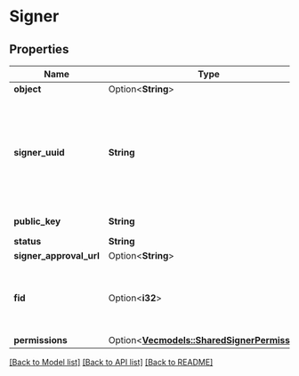 # Signer

## Properties

Name | Type | Description | Notes
------------ | ------------- | ------------- | -------------
**object** | Option<**String**> |  | [optional]
**signer_uuid** | **String** | UUID of the signer. `signer_uuid` is paired with API key, can't use a `uuid` made with a different API key.  | 
**public_key** | **String** | Ed25519 public key | 
**status** | **String** |  | 
**signer_approval_url** | Option<**String**> |  | [optional]
**fid** | Option<**i32**> | The unique identifier of a farcaster user or app (unsigned integer) | [optional]
**permissions** | Option<[**Vec<models::SharedSignerPermission>**](SharedSignerPermission.md)> |  | [optional]

[[Back to Model list]](../README.md#documentation-for-models) [[Back to API list]](../README.md#documentation-for-api-endpoints) [[Back to README]](../README.md)


